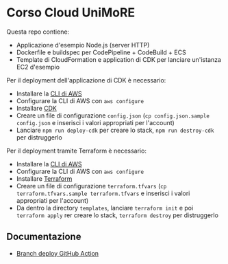 # Corso Cloud UniMoRE

Questa repo contiene:

- Applicazione d'esempio Node.js (server HTTP)
- Dockerfile e buildspec per CodePipeline + CodeBuild + ECS
- Template di CloudFormation e application di CDK per lanciare un'istanza EC2 d'esempio

Per il deployment dell'applicazione di CDK è necessario:

- Installare la [CLI di AWS](https://docs.aws.amazon.com/cli/latest/userguide/getting-started-install.html)
- Configurare la CLI di AWS con `aws configure`
- Installare [CDK](https://docs.aws.amazon.com/cdk/v2/guide/getting_started.html)
- Creare un file di configurazione `config.json` (`cp config.json.sample config.json` e inserisci i valori appropriati per l'account)
- Lanciare `npm run deploy-cdk` per creare lo stack, `npm run destroy-cdk` per distruggerlo

Per il deployment tramite Terraform è necessario:

- Installare la [CLI di AWS](https://docs.aws.amazon.com/cli/latest/userguide/getting-started-install.html)
- Configurare la CLI di AWS con `aws configure`
- Installare [Terraform](https://developer.hashicorp.com/terraform/install)
- Creare un file di configurazione `terraform.tfvars` (`cp terraform.tfvars.sample terraform.tfvars` e inserisci i valori appropriati per l'account)
- Da dentro la directory `templates`, lanciare `terraform init` e poi `terraform apply` rer creare lo stack, `terraform destroy` per distruggerlo

## Documentazione

- [Branch deploy GitHub Action](https://github.com/aws-actions/aws-cloudformation-github-deploy)

